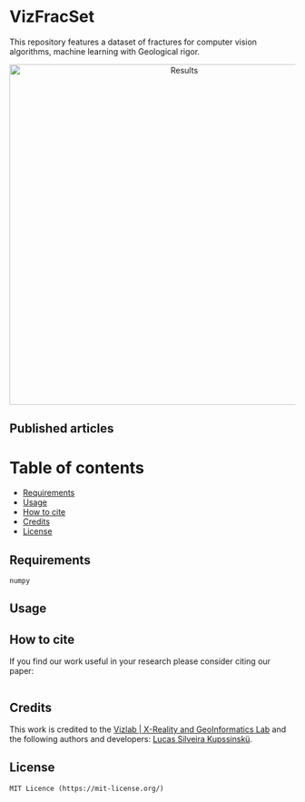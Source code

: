 # VizFracSet 
This repository features a dataset of fractures for computer vision algorithms, machine learning with Geological rigor.


<p align="center">
<img src="" width="600" alt="Results"> 
</p>

## Published articles 




# Table of contents 

- [Requirements](#requirements) 
- [Usage](#usage) 
- [How to cite](#how-to-cite) 
- [Credits](#credits) 
- [License](#license) 

## Requirements

``` 
numpy

``` 

## Usage

## How to cite

If you find our work useful in your research please consider citing our paper:
```

  ```


## Credits
This work is credited to the [Vizlab | X-Reality and GeoInformatics Lab](http://www.vizlab.unisinos.br/) and the following authors and developers: [Lucas Silveira Kupssinskü](https://www.researchgate.net/profile/Lucas_Kupssinskue).


## License
``` 
MIT Licence (https://mit-license.org/) 
``` 



